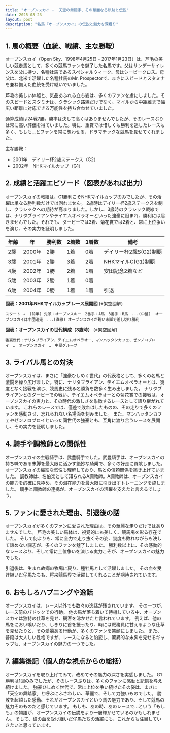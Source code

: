 ```yaml
---
title: "オープンスカイ -  天空の舞踏家、その華麗なる軌跡と伝説"
date: 2025-08-23
layout: post
description: "名馬『オープンスカイ』の伝説と魅力を深堀り"
---
```


## 1. 馬の概要（血統、戦績、主な勝鞍）

オープンスカイ（Open Sky、1998年4月25日 - 2017年1月23日）は、芦毛の美しい競走馬として、多くの競馬ファンを魅了した名馬です。父はサンデーサイレンスを父に持つ、名種牡馬であるスペシャルウィーク、母はシービークロス。母父は、北米で活躍した名種牡馬のMr. Prospectorで、まさにスピードとスタミナを兼ね備えた血統を受け継いでいました。

芦毛の美しい体躯と、気品あふれる立ち姿は、多くのファンを虜にしました。そのスピードとスタミナは、クラシック路線だけでなく、マイルから中距離まで幅広い距離に対応できる万能性を持ち合わせていました。  

通算成績は24戦7勝。勝率は決して高くはありませんでしたが、そのレースぶりは常に高い評価を得ていました。特に、重賞では惜しくも勝利を逃したレースも多く、もしも…とファンを常に想わせる、ドラマチックな競馬を見せてくれました。

主な勝鞍：

* 2001年　デイリー杯2歳ステークス（G2）
* 2002年　NHKマイルカップ（G1）


## 2. 成績と活躍エピソード（図表があれば出力）

オープンスカイの戦績は、G1勝利こそNHKマイルカップのみでしたが、その活躍は単なる勝利数だけでは測れません。  2歳時はデイリー杯2歳ステークスを制し、クラシックへの期待が高まりました。しかし、3歳時のクラシック戦線では、ナリタブライアンやテイエムオペラオーといった強豪に阻まれ、勝利には届きませんでした。それでも、ダービーでは3着、菊花賞では2着と、常に上位争いを演じ、その実力を証明しました。

| 年齢 | 年 | 勝利数 | 2着数 | 3着数 | 備考 |
|---|---|---|---|---|---|
| 2歳 | 2000年 | 2勝 | 1着 | 0着 | デイリー杯2歳S(G2)制覇 |
| 3歳 | 2001年 | 2勝 | 3着 | 2着 | NHKマイルC(G1)制覇 |
| 4歳 | 2002年 | 1勝 | 2着 | 1着 | 安田記念2着など |
| 5歳 | 2003年 | 2勝 | 1着 | 0着 |  |
| 6歳 | 2004年 | 0勝 | 1着 | 1着 |  引退 |


**図表：2001年NHKマイルカップ レース展開図** (※架空図解)

```
スタート →  (前半) 先頭：オープンスキー　2番手：A馬　3番手：B馬　...(中盤)  オープンスカイは中団追走　...(直線) オープンスカイが鋭い末脚で差し切り勝利
```

**図表：オープンスカイの世代構成（3歳時）** (※架空図解)

```
強豪世代：ナリタブライアン、テイエムオペラオー、マンハッタンカフェ、ゼンノロブロイ　…　オープンスカイ　…　中堅グループ
```


## 3. ライバル馬との対決

オープンスカイは、まさに「強豪ひしめく世代」の代表格として、多くの名馬と激闘を繰り広げました。特に、ナリタブライアン、テイエムオペラオーとは、幾度となく接戦を演じ、競馬史に残る名勝負を数多く生み出しました。  ナリタブライアンとのダービーでの戦い、テイエムオペラオーとの菊花賞での接戦は、オープンスカイの実力と、その時代の激しさを象徴するレースとして語り継がれています。  これらのレースでは、僅差で敗れはしたものの、その走りで多くのファンを感動させ、忘れられない名場面を刻みました。  また、マンハッタンカフェやゼンノロブロイといった同世代の強豪とも、互角に渡り合うレースを展開し、その実力を証明しました。


## 4. 騎手や調教師との関係性

オープンスカイの主戦騎手は、武豊騎手でした。武豊騎手は、オープンスカイの持ち味である末脚を最大限に活かす絶妙な騎乗で、多くの好走に貢献しました。  オープンスカイの繊細な気性も理解しており、馬との信頼関係を築き上げていました。  調教師は、名伯楽として知られるA調教師。A調教師は、オープンスカイの能力を的確に見極め、その潜在能力を最大限に引き出すトレーニングを施しました。  騎手と調教師の連携が、オープンスカイの活躍を支えたと言えるでしょう。


## 5. ファンに愛された理由、引退後の話

オープンスカイが多くのファンに愛された理由は、その華麗な走りだけではありませんでした。  芦毛の美しい馬体は、視覚的にも美しく、競馬場を彩る存在でした。  そして何よりも、常に全力で走り抜くその姿、幾度も敗れながらも決して諦めない闘志が、多くのファンを魅了しました。  勝利数以上に、その感動的なレースぶり、そして常に上位争いを演じる実力こそが、オープンスカイの魅力でした。

引退後は、生まれ故郷の牧場に戻り、種牡馬として活躍しました。  その血を受け継いだ仔馬たちも、将来競馬界で活躍してくれることが期待されています。


## 6. おもしろハプニングや逸話

オープンスカイは、レース以外でも数々の逸話が残されています。  その一つが、レース前のパドックでの行動。  他の馬が落ち着いて待機している中、オープンスカイは独特の仕草を見せ、観客を沸かせたと言われています。  例えば、他の馬をにおい嗅いだり、しきりに首を振ったり、時には厩務員に甘えるような仕草を見せたりと、その愛嬌ある行動が、多くのファンを笑顔にしました。  また、普段は大人しい性格ですが、レースになると豹変し、驚異的な末脚を見せるギャップも、オープンスカイの魅力の一つでした。


## 7. 編集後記（個人的な視点からの総括）

オープンスカイを取り上げてみて、改めてその魅力の深さを実感しました。  G1勝利は1回のみでしたが、そのレースぶりは、多くのファンに感動と記憶を与え続けました。  強豪ひしめく世代で、常に上位を争い続けたその姿は、まさに「天空の舞踏家」と呼ぶにふさわしい、華麗で、そして力強いものでした。  勝敗を超越した感動、それがオープンスカイという馬の魅力であり、そして競馬の魅力そのものだと感じています。  もしも、あの時、あのレースで…という「もしも」の物語が、オープンスカイの伝説をより一層輝かせているのかもしれません。  そして、彼の血を受け継いだ仔馬たちの活躍にも、これからも注目していきたいと思っています。
